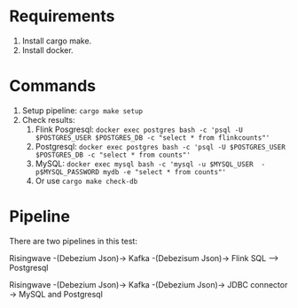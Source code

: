 # Requirements

1. Install cargo make.
2. Install docker.


# Commands

1. Setup pipeline: `cargo make setup`
2. Check results:
    1. Flink Posgresql: `docker exec postgres bash -c 'psql -U $POSTGRES_USER $POSTGRES_DB -c "select * from flinkcounts"'`
    2. Postgresql: `docker exec postgres bash -c 'psql -U $POSTGRES_USER $POSTGRES_DB -c "select * from counts"'`
    3. MySQL: `docker exec mysql bash -c 'mysql -u $MYSQL_USER  -p$MYSQL_PASSWORD mydb -e "select * from counts"'`
    4. Or use `cargo make check-db`

# Pipeline
There are two pipelines in this test:

Risingwave -(Debezium Json)-> Kafka -(Debezisum Json)-> Flink SQL --> Postgresql

Risingwave -(Debezium Json)-> Kafka -(Debezium Json)-> JDBC connector -> MySQL and Postgresql